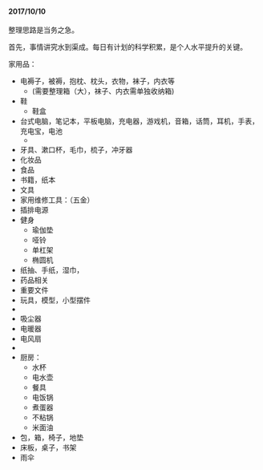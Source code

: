 #### 2017/10/10

整理思路是当务之急。

首先，事情讲究水到渠成。每日有计划的科学积累，是个人水平提升的关键。





家用品：

- 电褥子，被褥，抱枕、枕头，衣物，袜子，内衣等
  - (需要整理箱（大），袜子、内衣需单独收纳箱)
- 鞋
  - 鞋盒
- 台式电脑，笔记本，平板电脑，充电器，游戏机，音箱，话筒，耳机，手表，充电宝，电池
  - ​
- 牙具、漱口杯，毛巾，梳子，冲牙器
- 化妆品
- 食品
- 书籍，纸本
- 文具
- 家用维修工具：（五金）
- 插排电源
- 健身
  - 瑜伽垫
  - 哑铃
  - 单杠架
  - 椭圆机
- 纸抽、手纸，湿巾，
- 药品相关
- 重要文件
- 玩具，模型，小型摆件
- ​
- 吸尘器
- 电暖器
- 电风扇
- ​
- 厨房：
  - 水杯
  - 电水壶
  - 餐具
  - 电饭锅
  - 煮蛋器
  - 不粘锅
  - 米面油
- 包，箱，椅子，地垫
- 床板，桌子，书架
- 雨伞